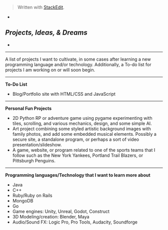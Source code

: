 
> Written with [StackEdit](https://stackedit.io/).

*

***Projects, Ideas, & Dreams***
-----------------------------

*


----------
A list of projects I want to cultivate, in some cases after learning a new programming language and/or technology.
Additionally, a To-do list for projects I am working on or will soon begin.


----------
**To-Do List**

 - Blog/Portfolio site with HTML/CSS and JavaScript


----------
**Personal Fun Projects**

 - 2D Python RP or adventure game using pygame experimenting with tiles, scrolling, and various mechanics, design, and some simple AI.
 - Art project combining some styled artistic background images with family photos, and add some embedded musical elements.  Possibly a secure site, a standalone program, or perhaps a sort of video presentation/slideshow.
 - A game, website, or program related to one of the sports teams that I follow such as the New York Yankees, Portland Trail Blazers, or Pittsburgh Penguins.


----------
**Programming languages/Technology that I want to learn more about**

 - Java
 - C++
 - Ruby/Ruby on Rails
 - MongoDB
 - Go
 - Game engines:  Unity, Unreal, Godot, Construct
 - 3D Modeling/creation:  Blender, Maya
 - Audio/Sound FX:  Logic Pro, Pro Tools, Audacity, Soundforge
